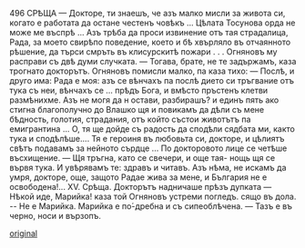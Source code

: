 ﻿496
СРѢЩА
— Докторе, ти знаешъ, че азъ малко мисли за живота си, когато е работата да остане честенъ човѣкъ ... Цѣлата Тосунова орда не може ме въспрѣ ... Азъ трѣба да проси извинение отъ тая страдалица, Рада, за моето свирѣпо поведение, което и бѣ хвърляло въ отчаянното рѣшение, да търси смръть въ клисурскитѣ пожари . . .
Огняновъ му расправи съ двѣ думи случката.
— Тогава, брате, не те задържамъ, каза трогнато докторътъ.
Огняновъ помисли малко, па каза тихо:
— Послѣ, и друго има: Рада е моя: азъ се вѣнчахъ па послѣ дието си тръгвание отъ тука съ неи, вѣнчахъ се ... прѣдъ Бога, и вмѣсто пръстенъ клетви размѣнихме. Азъ не могя да н остави, разбирашъ? и единъ пять ако стигна благополучно до Влашко щя и повикамъ да дѣли съ мене бѣдность, голотия, страдания, отъ който състои животътъ па емигрантина ... О, тя ще дойде съ радость да сподѣли сядбата ми, както тука и сподѣлѣше.... Тя е героиня въ любовьта си, докторе, и цѣлиятъ свѣтъ подавамъ за нейното сърдце ...
По докторовото лице се четѣше въсхищение.
— Щя тръгна, като се свечери, и още тая- нощь щя се вървя тука. И увѣрявамъ те: здравъ и читавъ. Азъ нѣма, не искамъ да умря, докторе, още, защото Радае жива за мене, и България не е освободена!...
XV.
Срѣща.
Докторътъ надничаше прѣзъ дупката
— Нѣкой иде, Марийка! каза той
Огняновъ устреми погледъ. сящо въ дола.
-- Не е Марийка. Марийка е по́-дребна и съ сипеоблѣчена.
— Тазъ е въ черно, носи и вързопъ.

[original](images/549.jpg)